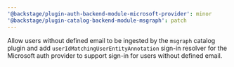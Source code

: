 ```yaml
---
'@backstage/plugin-auth-backend-module-microsoft-provider': minor
'@backstage/plugin-catalog-backend-module-msgraph': patch
---
```


Allow users without defined email to be ingested by the `msgraph` catalog plugin and add `userIdMatchingUserEntityAnnotation` sign-in resolver for the Microsoft auth provider to support sign-in for users without defined email.
